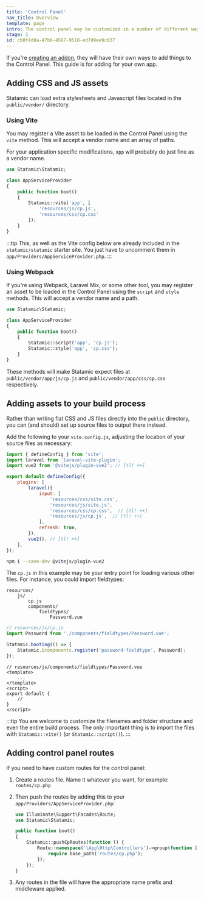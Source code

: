 ```yaml
---
title: 'Control Panel'
nav_title: Overview
template: page
intro: The control panel may be customized in a number of different ways. You may add new fieldtypes, widgets, a stylesheet, or maybe you just want to add some arbitrary Javascript.
stage: 1
id: cb8f4d8a-47b6-4567-9510-ed7d9ee9c037
---
```


If you're [creating an addon](/extending/addons), they will have their own ways to add things to the Control Panel. This guide is for adding for your own app.

## Adding CSS and JS assets

Statamic can load extra stylesheets and Javascript files located in the `public/vendor/` directory.

### Using Vite
You may register a Vite asset to be loaded in the Control Panel using the `vite` method. This will accept a vendor name and an array of paths.

For your application specific modifications, `app` will probably do just fine as a vendor name.

```php
use Statamic\Statamic;

class AppServiceProvider
{
    public function boot()
    {
        Statamic::vite('app', [
            'resources/js/cp.js',
            'resources/css/cp.css'
        ]);
    }
}
```

:::tip
This, as well as the Vite config below are already included in the `statamic/statamic` starter site. You just have to uncomment them in `app/Providers/AppServiceProvider.php`.
:::

### Using Webpack

If you're using Webpack, Laravel Mix, or some other tool, you may register an asset to be loaded in the Control Panel using the `script` and `style` methods. This will accept a vendor name and a path.


``` php
use Statamic\Statamic;

class AppServiceProvider
{
    public function boot()
    {
        Statamic::script('app', 'cp.js');
        Statamic::style('app', 'cp.css');
    }
}
```

These methods will make Statamic expect files at `public/vendor/app/js/cp.js` and `public/vendor/app/css/cp.css` respectively.

## Adding assets to your build process

Rather than writing flat CSS and JS files directly into the `public` directory, you can (and should) set up source files to output there instead.

Add the following to your `vite.config.js`, adjusting the location of your source files as necessary:

``` js
import { defineConfig } from 'vite';
import laravel from 'laravel-vite-plugin';
import vue2 from '@vitejs/plugin-vue2'; // [tl! ++]

export default defineConfig({
    plugins: [
        laravel({
            input: [
                'resources/css/site.css',
                'resources/js/site.js',
                'resources/css/cp.css',  // [tl! ++]
                'resources/js/cp.js',  // [tl! ++]
            ],
            refresh: true,
        }),
        vue2(), // [tl! ++]
    ],
});
```

```bash
npm i --save-dev @vitejs/plugin-vue2
```

The `cp.js` in this example may be your entry point for loading various other files. For instance, you could import fieldtypes:

``` files theme:serendipity-light
resources/
    js/
        cp.js
        components/
            fieldtypes/
                Password.vue
```

``` js
// resources/js/cp.js
import Password from './components/fieldtypes/Password.vue';

Statamic.booting(() => {
    Statamic.$components.register('password-fieldtype', Password);
});
```

``` vue
// resources/js/components/fieldtypes/Password.vue
<template>
    ...
</template>
<script>
export default {
    //
}
</script>
```

:::tip
You are welcome to customize the filenames and folder structure and even the entire build process. The only important thing is to import the files with `Statamic::vite()` (or `Statamic::script()`).
:::

## Adding control panel routes

If you need to have custom routes for the control panel:

1. Create a routes file. Name it whatever you want, for example: `routes/cp.php`
2. Then push the routes by adding this to your `app/Providers/AppServiceProvider.php`:

    ```php
    use Illuminate\Support\Facades\Route;
    use Statamic\Statamic;

    public function boot()
    {
        Statamic::pushCpRoutes(function () {
            Route::namespace('\App\Http\Controllers')->group(function () {
                require base_path('routes/cp.php');
            });
        });
    }
    ```

3. Any routes in the file will have the appropriate name prefix and middleware applied.
